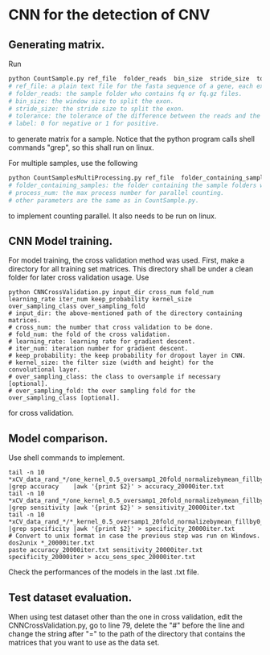 # CNN for the detection of CNV
## Generating matrix. 
Run
```bash
python CountSample.py ref_file  folder_reads  bin_size  stride_size  tolerance  label
# ref_file: a plain text file for the fasta sequence of a gene, each exon as a line. 
# folder_reads: the sample folder who contains fq or fq.gz files. 
# bin_size: the window size to split the exon. 
# stride_size: the stride size to split the exon. 
# tolerance: the tolerance of the difference between the reads and the ref_file in a window. This is not implemented yet, so it's 0 whatever the input is. 
# label: 0 for negative or 1 for positive. 
```

to generate matrix for a sample. Notice that the python program calls shell commands "grep", so this shall run on linux. 

For multiple samples, use the following 

```bash
python CountSamplesMultiProcessing.py ref_file  folder_containing_samples  bin_size  stride_size  tolerance  label process_num
# folder_containing_samples: the folder containing the sample folders who contains .fq or .fq.gz files.
# process_num: the max process number for parallel counting. 
# other parameters are the same as in CountSample.py. 
```
to implement counting parallel. It also needs to be run on linux. 
## CNN Model training. 
For model training, the cross validation method was used. 
First, make a directory for all training set matrices. This directory shall be under a clean folder for later cross validation usage. 
Use 
```
python CNNCrossValidation.py input_dir cross_num fold_num learning_rate iter_num keep_probability kernel_size over_sampling_class over_sampling_fold
# input_dir: the above-mentioned path of the directory containing matrices. 
# cross_num: the number that cross validation to be done. 
# fold_num: the fold of the cross validation. 
# learning_rate: learning rate for gradient descent. 
# iter_num: iteration number for gradient descent. 
# keep_probability: the keep probability for dropout layer in CNN. 
# kernel_size: the filter size (width and height) for the convolutional layer. 
# over_sampling_class: the class to oversample if necessary [optional].  
# over_sampling_fold: the over sampling fold for the over_sampling_class [optional]. 
```
for cross validation. 
## Model comparison. 
Use shell commands to implement. 
```
tail -n 10 *xCV_data_rand_*/one_kernel_0.5_oversamp1_20fold_normalizebymean_fillby0_stride25_part_*/log.log |grep accuracy    |awk '{print $2}' > accuracy_20000iter.txt
tail -n 10 *xCV_data_rand_*/one_kernel_0.5_oversamp1_20fold_normalizebymean_fillby0_stride25_part_*/log.log |grep sensitivity |awk '{print $2}' > sensitivity_20000iter.txt
tail -n 10 *xCV_data_rand_*/*_kernel_0.5_oversamp1_20fold_normalizebymean_fillby0_stride25_part_*/log.log |grep specificity |awk '{print $2}' > specificity_20000iter.txt
# Convert to unix format in case the previous step was run on Windows. 
dos2unix *_20000iter.txt
paste accuracy_20000iter.txt sensitivity_20000iter.txt specificity_20000iter > accu_sens_spec_20000iter.txt
```
Check the performances of the models in the last .txt file. 
## Test dataset evaluation. 
When using test dataset other than the one in cross validation, edit the CNNCrossValidation.py, go to line 79, delete the "#" before the line and change the string after "=" to the path of the directory that contains the matrices that you want to use as the data set. 